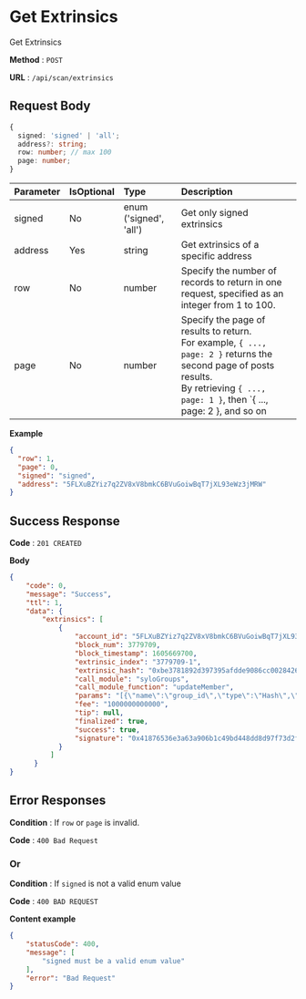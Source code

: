 # Get Extrinsics

Get Extrinsics

**Method** : `POST`

**URL** : `/api/scan/extrinsics`


## Request Body

```ts
{
  signed: 'signed' | 'all';
  address?: string;
  row: number; // max 100
  page: number;
}
```
| Parameter | IsOptional | Type | Description |
|:----------|:---|:-----|:------------|
|signed|No|enum ('signed', 'all')|Get only signed extrinsics|
|address|Yes|string|Get extrinsics of a specific address|
|row|No|number|Specify the number of records to return in one request, specified as an integer from 1 to 100.|
|page|No|number|Specify the page of results to return.<br> For example, `{ ..., page: 2 }` returns the second page of posts results.<br> By retrieving `{ ..., page: 1 }`, then `{ ..., page: 2 }, and so on|


**Example** 
```json
{
  "row": 1, 
  "page": 0, 
  "signed": "signed",
  "address": "5FLXuBZYiz7q2ZV8xV8bmkC6BVuGoiwBqT7jXL93eWz3jMRW"
}
```

## Success Response

**Code** : `201 CREATED`

**Body**

```json
{
    "code": 0,
    "message": "Success",
    "ttl": 1,
    "data": {
        "extrinsics": [
            {
                "account_id": "5FLXuBZYiz7q2ZV8xV8bmkC6BVuGoiwBqT7jXL93eWz3jMRW",
                "block_num": 3779709,
                "block_timestamp": 1605669700,
                "extrinsic_index": "3779709-1",
                "extrinsic_hash": "0xbe3781892d397395afdde9086cc0028426612468bd37841241284e92facf34ea",
                "call_module": "syloGroups",
                "call_module_function": "updateMember",
                "params": "[{\"name\":\"group_id\",\"type\":\"Hash\",\"value\":\"0x106851423c9fb772de97ab014bba76006e48c0d845acaddb377854bc57c51452\"},{\"name\":\"meta\",\"type\":\"Meta\",\"value\":[[\"chat:message:HEAD\",\"\\\"QmNxXEgMcfCVgdVD1pZBGPRQxLxjZ28m2js21mpRmSrq7i\\\"\"]]}]",
                "fee": "1000000000000",
                "tip": null,
                "finalized": true,
                "success": true,
                "signature": "0x41876536e3a63a906b1c49bd448dd8d97f73d2f181e4b96524b293fcccd81c04828cca95a87820d7d4f4962b5584ead08df1682ae1fae21da95cb0ee306f4904"
            }
          ]
      }
}
```

## Error Responses

**Condition** : If `row` or `page` is invalid.

**Code** : `400 Bad Request`


### Or

**Condition** : If `signed` is not a valid enum value

**Code** : `400 BAD REQUEST`

**Content example**

```json
{
    "statusCode": 400,
    "message": [
        "signed must be a valid enum value"
    ],
    "error": "Bad Request"
}
```